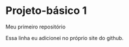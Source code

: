 # Projeto-básico 1
 Meu primeiro repositório
 <p> Essa linha eu adicionei no próprio site do github.</p>
